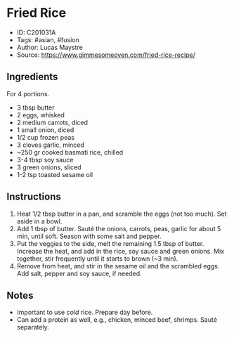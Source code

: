 # Fried Rice

- ID: C201031A
- Tags: #asian, #fusion
- Author: Lucas Maystre
- Source: <https://www.gimmesomeoven.com/fried-rice-recipe/>


## Ingredients

For 4 portions.

- 3 tbsp butter 
- 2 eggs, whisked
- 2 medium carrots, diced
- 1 small onion, diced
- 1/2 cup frozen peas
- 3 cloves garlic, minced
- ~250 gr cooked basmati rice, chilled
- 3-4 tbsp soy sauce
- 3 green onions, sliced
- 1-2 tsp toasted sesame oil


## Instructions

1. Heat 1/2 tbsp butter in a pan, and scramble the eggs (not too much). Set
   aside in a bowl.
2. Add 1 tbsp of butter. Sauté the onions, carrots, peas, garlic for about 5
   min, until soft. Season with some salt and pepper.
3. Put the veggies to the side, melt the remaining 1.5 tbsp of butter. Increase
   the heat, and add in the rice, soy sauce and green onions. Mix together,
   stir frequently until it starts to brown (~3 min).
4. Remove from heat, and stir in the sesame oil and the scrambled eggs. Add
   salt, pepper and soy sauce, if needed.


## Notes

- Important to use *cold* rice. Prepare day before.
- Can add a protein as well, e.g., chicken, minced beef, shrimps. Sauté
  separately.
